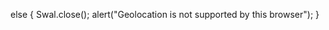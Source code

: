 else {
                Swal.close();
                alert("Geolocation is not supported by this browser");
            }
